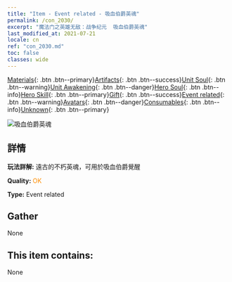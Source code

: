```yaml
---
title: "Item - Event related - 吸血伯爵英魂"
permalink: /con_2030/
excerpt: "魔法门之英雄无敌：战争纪元  吸血伯爵英魂"
last_modified_at: 2021-07-21
locale: cn
ref: "con_2030.md"
toc: false
classes: wide
---
```

 [Materials](/ItemsCN/){: .btn .btn--primary}[Artifacts](/ItemsCN/Artifacts/){: .btn .btn--success}[Unit Soul](/ItemsCN/UnitSoul/){: .btn .btn--warning}[Unit Awakening](/ItemsCN/UnitAwakening/){: .btn .btn--danger}[Hero Soul](/ItemsCN/HeroSoul/){: .btn .btn--info}[Hero Skill](/ItemsCN/HeroSkill/){: .btn .btn--primary}[Gift](/ItemsCN/Gift/){: .btn .btn--success}[Event related](/ItemsCN/Events/){: .btn .btn--warning}[Avatars](/ItemsCN/Avatars/){: .btn .btn--danger}[Consumables](/ItemsCN/Consumables/){: .btn .btn--info}[Unknown](/ItemsCN/Unknown/){: .btn .btn--primary}

 ![吸血伯爵英魂](/images/t/juexing_304.png)

## 詳情
 **玩法詳解:** 遠古的不朽英魂，可用於吸血伯爵覺醒

 **Quality:** <span style="color: #FF8C00">OK</span>

 **Type:** Event related

## Gather

  None

## This item contains:

  None

